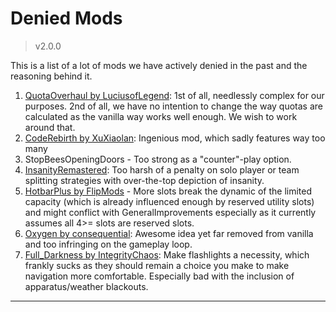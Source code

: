 # Denied Mods

> v2.0.0

This is a list of a lot of mods we have actively denied in the past and the reasoning behind it.

1. [QuotaOverhaul by LuciusofLegend](https://thunderstore.io/c/lethal-company/p/LuciusofLegend/QuotaOverhaul/): 1st of all, needlessly complex for our purposes. 2nd of all, we have no intention to change the way quotas are calculated as the vanilla way works well enough. We wish to work around that.
2. [CodeRebirth by XuXiaolan](https://thunderstore.io/c/lethal-company/p/XuXiaolan/CodeRebirth/): Ingenious mod, which sadly features way too many
3. StopBeesOpeningDoors - Too strong as a  "counter"-play option.
4. [InsanityRemastered](https://github.com/Toimis/InsanityRemastered): Too harsh of a penalty on solo player or team splitting strategies with over-the-top depiction of insanity.
5. [HotbarPlus by FlipMods](https://thunderstore.io/c/lethal-company/p/FlipMods/HotbarPlus/) - More slots break the dynamic of the limited capacity (which is already influenced enough by reserved utility slots) and might conflict with GeneralImprovements especially as it currently assumes all 4>= slots are reserved slots.
6. [Oxygen by consequential](https://thunderstore.io/c/lethal-company/p/consequential/Oxygen/): Awesome idea yet far removed from vanilla and too infringing on the gameplay loop.
7. [Full_Darkness by IntegrityChaos](https://thunderstore.io/c/lethal-company/p/IntegrityChaos/Full_Darkness/): Make flashlights a necessity, which frankly sucks as they should remain a choice you make to make navigation more comfortable. Especially bad with the inclusion of apparatus/weather blackouts.

- - -
